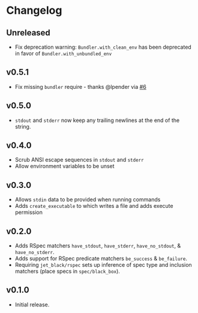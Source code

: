 # Changelog

## Unreleased

- Fix deprecation warning: `Bundler.with_clean_env` has been deprecated in
  favor of `Bundler.with_unbundled_env`

## v0.5.1

- Fix missing `bundler` require - thanks @lpender via [#6][pr-6]

[pr-6]: https://github.com/odlp/jet_black/pull/6

## v0.5.0

- `stdout` and `stderr` now keep any trailing newlines at the end of the string.

## v0.4.0

- Scrub ANSI escape sequences in `stdout` and `stderr`
- Allow environment variables to be unset

## v0.3.0

- Allows `stdin` data to be provided when running commands
- Adds `create_executable` to which writes a file and adds execute permission

## v0.2.0

- Adds RSpec matchers `have_stdout`, `have_stderr`, `have_no_stdout`, &
  `have_no_stderr`.
- Adds support for RSpec predicate matchers `be_success` & `be_failure`.
- Requiring `jet_black/rspec` sets up inference of spec type and inclusion
  matchers (place specs in `spec/black_box`).

## v0.1.0

- Initial release.
